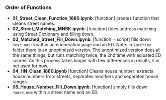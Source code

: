 ### Order of Functions 
* **01_Street_Clean_Function_1880.ipynb**: [function] creates function that cleans street names.
* **02_Street_Matching_MNBK.ipynb**: [function] does address matching using Street Dictionary and filling down.
* **03_Matched_Street_Fill_Down.ipynb**: [function + script] fills down `best_match` within an enuneration page and an ED. Note: in `\archive` folder there is an unoptimized version. The unoptimized version does all the same things, but runs matching twice, the 2nd time with adjusted ED scores. As this process takes longer with few differences in results, it is not used for now.
* **04_HN_Clean_1880.ipynb** [function] Cleans house number: extracts house numbers from streets, separates modifiers and separates house ranges.
* **05_House_Number_Fill_Down.ipynb**: [function] simply fills down `house_num` within a street name and an ED.

